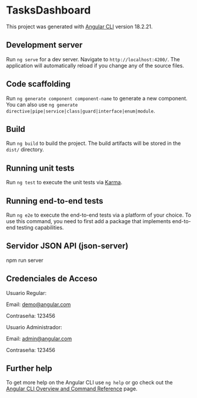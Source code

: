 # TasksDashboard

This project was generated with [Angular CLI](https://github.com/angular/angular-cli) version 18.2.21.

## Development server

Run `ng serve` for a dev server. Navigate to `http://localhost:4200/`. The application will automatically reload if you change any of the source files.

## Code scaffolding

Run `ng generate component component-name` to generate a new component. You can also use `ng generate directive|pipe|service|class|guard|interface|enum|module`.

## Build

Run `ng build` to build the project. The build artifacts will be stored in the `dist/` directory.

## Running unit tests

Run `ng test` to execute the unit tests via [Karma](https://karma-runner.github.io).

## Running end-to-end tests

Run `ng e2e` to execute the end-to-end tests via a platform of your choice. To use this command, you need to first add a package that implements end-to-end testing capabilities.

## Servidor JSON API (json-server)

npm run server	

## Credenciales de Acceso

Usuario Regular:

Email: demo@angular.com

Contraseña: 123456

Usuario Administrador:

Email: admin@angular.com

Contraseña: 123456

## Further help

To get more help on the Angular CLI use `ng help` or go check out the [Angular CLI Overview and Command Reference](https://angular.dev/tools/cli) page.
